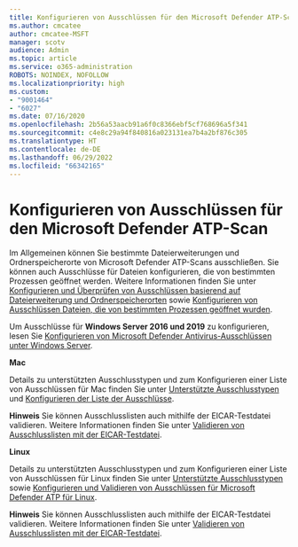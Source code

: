 ```yaml
---
title: Konfigurieren von Ausschlüssen für den Microsoft Defender ATP-Scan
ms.author: cmcatee
author: cmcatee-MSFT
manager: scotv
audience: Admin
ms.topic: article
ms.service: o365-administration
ROBOTS: NOINDEX, NOFOLLOW
ms.localizationpriority: high
ms.custom:
- "9001464"
- "6027"
ms.date: 07/16/2020
ms.openlocfilehash: 2b56a53aacb91a6f0c8366ebf5cf768696a5f341
ms.sourcegitcommit: c4e8c29a94f840816a023131ea7b4a2bf876c305
ms.translationtype: HT
ms.contentlocale: de-DE
ms.lasthandoff: 06/29/2022
ms.locfileid: "66342165"
---
```

# <a name="configuring-exclusions-for-microsoft-defender-atp-scan"></a>Konfigurieren von Ausschlüssen für den Microsoft Defender ATP-Scan

Im Allgemeinen können Sie bestimmte Dateierweiterungen und Ordnerspeicherorte von Microsoft Defender ATP-Scans ausschließen. Sie können auch Ausschlüsse für Dateien konfigurieren, die von bestimmten Prozessen geöffnet werden. Weitere Informationen finden Sie unter [Konfigurieren und Überprüfen von Ausschlüssen basierend auf Dateierweiterung und Ordnerspeicherorten](https://docs.microsoft.com/windows/security/threat-protection/microsoft-defender-antivirus/configure-extension-file-exclusions-microsoft-defender-antivirus) sowie [Konfigurieren von Ausschlüssen Dateien, die von bestimmten Prozessen geöffnet wurden](https://docs.microsoft.com/windows/security/threat-protection/microsoft-defender-antivirus/configure-process-opened-file-exclusions-microsoft-defender-antivirus).

Um Ausschlüsse für **Windows Server 2016 und 2019** zu konfigurieren, lesen Sie [Konfigurieren von Microsoft Defender Antivirus-Ausschlüssen unter Windows Server](https://docs.microsoft.com/windows/security/threat-protection/microsoft-defender-antivirus/configure-server-exclusions-microsoft-defender-antivirus).

**Mac**

Details zu unterstützten Ausschlusstypen und zum Konfigurieren einer Liste von Ausschlüssen für Mac finden Sie unter [Unterstützte Ausschlusstypen](https://docs.microsoft.com/windows/security/threat-protection/microsoft-defender-atp/mac-exclusions#supported-exclusion-types) und [Konfigurieren der Liste der Ausschlüsse](https://docs.microsoft.com/windows/security/threat-protection/microsoft-defender-atp/mac-exclusions#how-to-configure-the-list-of-exclusions).

**Hinweis** Sie können Ausschlusslisten auch mithilfe der EICAR-Testdatei validieren. Weitere Informationen finden Sie unter [Validieren von Ausschlusslisten mit der EICAR-Testdatei](https://docs.microsoft.com/windows/security/threat-protection/microsoft-defender-atp/mac-exclusions#validate-exclusions-lists-with-the-eicar-test-file). 

**Linux**

Details zu unterstützten Ausschlusstypen und zum Konfigurieren einer Liste von Ausschlüssen für Linux finden Sie unter [Unterstützte Ausschlusstypen](https://docs.microsoft.com/windows/security/threat-protection/microsoft-defender-atp/linux-exclusions#supported-exclusion-types) sowie [Konfigurieren und Validieren von Ausschlüssen für Microsoft Defender ATP für Linux](https://docs.microsoft.com/windows/security/threat-protection/microsoft-defender-atp/linux-exclusions).

**Hinweis** Sie können Ausschlusslisten auch mithilfe der EICAR-Testdatei validieren. Weitere Informationen finden Sie unter [Validieren von Ausschlusslisten mit der EICAR-Testdatei](https://docs.microsoft.com/windows/security/threat-protection/microsoft-defender-atp/linux-exclusions#validate-exclusions-lists-with-the-eicar-test-file). 